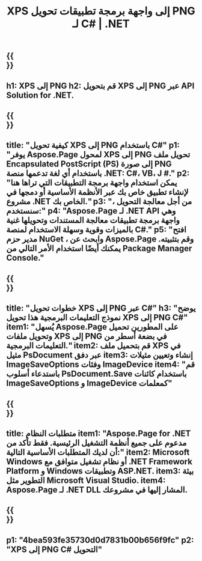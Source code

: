 ﻿---
translation: true
template: /_templates/_conversion-child-net.md
title: XPS إلى واجهة برمجة تطبيقات تحويل PNG لـ C# | .NET
url: /net/conversion/xps-to-png/
description: 'نموذج تعليمة برمجية لتحويل XPS إلى PNG C#. استخدم رمز مثال API لملفات XPS المجمعة لتحويل PNG داخل VB.NET أو Asp.NET أو أي تطبيق قائم على .NET.'
informat: XPS
outformat: PNG
otherformats: XPS EPS
---

{{<section banner>}}
---
h1: XPS إلى PNG
h2: قم بتحويل XPS إلى PNG عبر API Solution for .NET.
---

{{<section overview>}}
---
title: "كيفية تحويل XPS إلى PNG باستخدام C#"
p1: "يوفر Aspose.Page لمحول XPS إلى PNG تحويل ملف Encapsulated PostScript (PS) إلى صورة PNG باستخدام أي لغة تدعمها منصة .NET: C#، VB، J #."
p2: "يمكن استخدام واجهة برمجة التطبيقات التي تراها هنا لإنشاء تطبيق خاص بك عبر الأنظمة الأساسية أو دمجها في مشروع .NET الخاص بك."
p3: "من أجل معالجة التحويل ، سنستخدم:"
p4: "Aspose.Page لـ .NET API وهي واجهة برمجة تطبيقات معالجة المستندات وتحويلها غنية بالميزات وقوية وسهلة الاستخدام لمنصة C#."
p5: "افتح مدير حزم NuGet ، وابحث عن Aspose.Page وقم بتثبيته. يمكنك أيضًا استخدام الأمر التالي من Package Manager Console."
---

{{<section feature1>}}
---
title: "خطوات تحويل XPS إلى PNG عبر C#"
h3: "يوضح نموذج التعليمات البرمجية هذا تحويل XPS إلى PNG C#"
item1: "يُسهل Aspose.Page على المطورين تحميل وتحويل ملفات XPS إلى PNG في بضعة أسطر من التعليمات البرمجية."
item2: قم بتحميل ملف XPS في مثيل PsDocument عبر دفق
item3: إنشاء وتعيين مثيلات ImageSaveOptions وفئات ImageDevice
item4: "قم باستدعاء أسلوب PsDocument.Save باستخدام كائنات ImageSaveOptions و ImageDevice كمعلمات"
---

{{<section feature2>}}
---
title: متطلبات النظام
item1: "Aspose.Page for .NET مدعوم على جميع أنظمة التشغيل الرئيسية. فقط تأكد من أن لديك المتطلبات الأساسية التالية:"
item2: Microsoft Windows أو نظام تشغيل متوافق مع .NET Framework Platform و Windows وتطبيقات ASP.NET.
item3: بيئة التطوير مثل Microsoft Visual Studio.
item4: Aspose.Page لـ .NET DLL المشار إليها في مشروعك.
---

{{<section gist>}}
---
p1: "4bea593fe35730d0d7831b00b656f9fc"
p2: "XPS إلى PNG C# التحويل"
---

